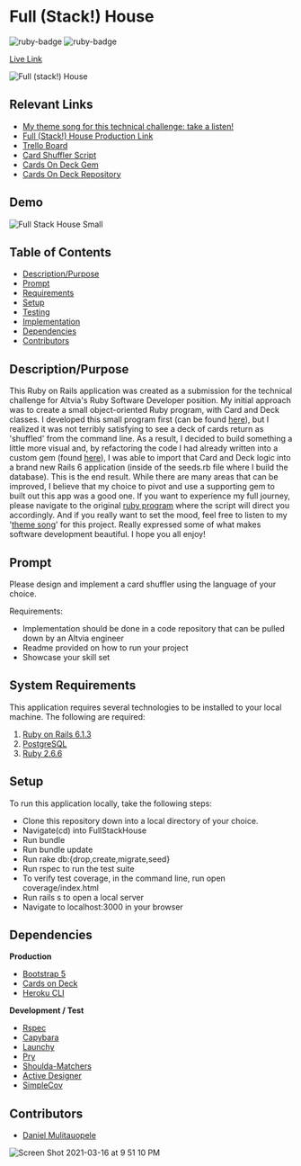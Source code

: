# Full (Stack!) House

<img src="https://img.shields.io/badge/ruby-v2.6.6-red" title="ruby-badge"> <img src="https://img.shields.io/badge/rails-6.1.3-yellow" title="ruby-badge">

[Live Link](https://immense-reaches-91193.herokuapp.com/)

![Full (stack!) House](https://user-images.githubusercontent.com/37354322/111405914-ecbda500-8696-11eb-900d-456d8baec2f0.png)

## Relevant Links
* [My theme song for this technical challenge: take a listen!](https://www.youtube.com/watch?v=9wrmm-PL36o)
* [Full (Stack!) House Production Link](https://immense-reaches-91193.herokuapp.com/)
* [Trello Board](https://trello.com/b/r1uKJ90v/altvia-technical-challenge)
* [Card Shuffler Script](https://github.com/DanielMulitauopele/altvia_card_shuffler)
* [Cards On Deck Gem](https://rubygems.org/gems/cards_on_deck)
* [Cards On Deck Repository](https://github.com/DanielMulitauopele/CardsOnDeck)

## Demo 

![Full Stack House Small](https://user-images.githubusercontent.com/37354322/111409597-e03c4b00-869c-11eb-8b7c-01ee787e52e3.gif)

## Table of Contents

* [Description/Purpose](#descriptionpurpose)
* [Prompt](#prompt)
* [Requirements](#system-requirements)
* [Setup](#setup)
* [Testing](#testing)
* [Implementation](#implementation)
* [Dependencies](#dependencies)
* [Contributors](#contributors)

## Description/Purpose

This Ruby on Rails application was created as a submission for the technical challenge for Altvia's Ruby Software Developer position. My initial approach was to create a small object-oriented Ruby program, with Card and Deck classes. I developed this small program first (can be found [here](https://github.com/DanielMulitauopele/altvia_card_shuffler)), but I realized it was not terribly satisfying to see a deck of cards return as 'shuffled' from the command line. As a result, I decided to build something a little more visual and, by refactoring the code I had already written into a custom gem (found [here](https://github.com/DanielMulitauopele/CardsOnDeck)), I was able to import that Card and Deck logic into a brand new Rails 6 application (inside of the seeds.rb file where I build the database). This is the end result. While there are many areas that can be improved, I believe that my choice to pivot and use a supporting gem to built out this app was a good one. If you want to experience my full journey, please navigate to the original [ruby program](https://github.com/DanielMulitauopele/altvia_card_shuffler) where the script will direct you accordingly. And if you really want to set the mood, feel free to listen to my '[theme song](https://www.youtube.com/watch?v=9wrmm-PL36o)' for this project. Really expressed some of what makes software development beautiful. I hope you all enjoy!

## Prompt

Please design and implement a card shuffler using the language of your choice.

Requirements: 

* Implementation should be done in a code repository that can be pulled down by an Altvia engineer
* Readme provided on how to run your project
* Showcase your skill set

## System Requirements

This application requires several technologies to be installed to your local
machine. The following are required:

1. [Ruby on Rails 6.1.3](https://rubyonrails.org/)
2. [PostgreSQL](https://www.postgresql.org/)
3. [Ruby 2.6.6](https://www.ruby-lang.org/en/)

## Setup

To run this application locally, take the following steps:

* Clone this repository down into a local directory of your choice.
* Navigate(cd) into FullStackHouse
* Run bundle
* Run bundle update
* Run rake db:{drop,create,migrate,seed}
* Run rspec to run the test suite
* To verify test coverage, in the command line, run open coverage/index.html
* Run rails s to open a local server
* Navigate to localhost:3000 in your browser

## Dependencies

**Production**

* [Bootstrap 5](https://getbootstrap.com/)
* [Cards on Deck](https://github.com/DanielMulitauopele/CardsOnDeck)
* [Heroku CLI](https://devcenter.heroku.com/articles/heroku-cli)

**Development / Test**

* [Rspec](https://rspec.info/)
* [Capybara](https://github.com/teamcapybara/capybara)
* [Launchy](https://github.com/copiousfreetime/launchy)
* [Pry](https://github.com/pry/pry)
* [Shoulda-Matchers](https://github.com/thoughtbot/shoulda-matchers)
* [Active Designer](https://github.com/thomschlereth/active_designer)
* [SimpleCov](https://github.com/simplecov-ruby/simplecov)

## Contributors

* [Daniel Mulitauopele](https://github.com/DanielMulitauopele)

<img width=auto alt="Screen Shot 2021-03-16 at 9 51 10 PM" src="https://user-images.githubusercontent.com/37354322/111412323-d2d58f80-86a1-11eb-8081-3d3ed355d4a9.png">

